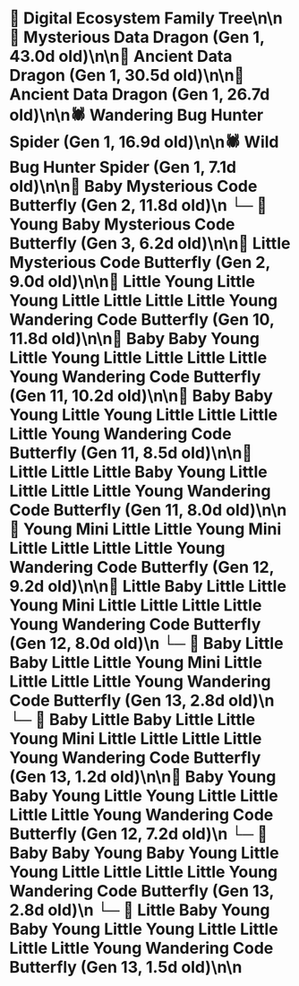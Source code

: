 # 🌳 Digital Ecosystem Family Tree\n\n🐉 Mysterious Data Dragon (Gen 1, 43.0d old)\n\n🐉 Ancient Data Dragon (Gen 1, 30.5d old)\n\n🐉 Ancient Data Dragon (Gen 1, 26.7d old)\n\n🕷️ Wandering Bug Hunter Spider (Gen 1, 16.9d old)\n\n🕷️ Wild Bug Hunter Spider (Gen 1, 7.1d old)\n\n🦋 Baby Mysterious Code Butterfly (Gen 2, 11.8d old)\n  └─ 🦋 Young Baby Mysterious Code Butterfly (Gen 3, 6.2d old)\n\n🦋 Little Mysterious Code Butterfly (Gen 2, 9.0d old)\n\n🦋 Little Young Little Young Little Little Little Little Young Wandering Code Butterfly (Gen 10, 11.8d old)\n\n🦋 Baby Baby Young Little Young Little Little Little Little Young Wandering Code Butterfly (Gen 11, 10.2d old)\n\n🦋 Baby Baby Young Little Young Little Little Little Little Young Wandering Code Butterfly (Gen 11, 8.5d old)\n\n🦋 Little Little Little Baby Young Little Little Little Little Young Wandering Code Butterfly (Gen 11, 8.0d old)\n\n🦋 Young Mini Little Little Young Mini Little Little Little Little Young Wandering Code Butterfly (Gen 12, 9.2d old)\n\n🦋 Little Baby Little Little Young Mini Little Little Little Little Young Wandering Code Butterfly (Gen 12, 8.0d old)\n  └─ 🦋 Baby Little Baby Little Little Young Mini Little Little Little Little Young Wandering Code Butterfly (Gen 13, 2.8d old)\n  └─ 🦋 Baby Little Baby Little Little Young Mini Little Little Little Little Young Wandering Code Butterfly (Gen 13, 1.2d old)\n\n🦋 Baby Young Baby Young Little Young Little Little Little Little Young Wandering Code Butterfly (Gen 12, 7.2d old)\n  └─ 🦋 Baby Baby Young Baby Young Little Young Little Little Little Little Young Wandering Code Butterfly (Gen 13, 2.8d old)\n  └─ 🦋 Little Baby Young Baby Young Little Young Little Little Little Little Young Wandering Code Butterfly (Gen 13, 1.5d old)\n\n